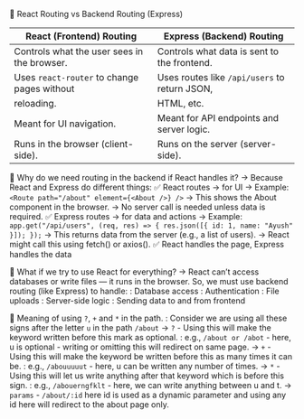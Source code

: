 🔁 React Routing vs Backend Routing (Express)
 
| React (Frontend) Routing                    | Express (Backend) Routing                     |
| ------------------------------------------- | --------------------------------------------- |
| Controls what the user sees in the browser. | Controls what data is sent to the frontend.   |
| Uses `react-router` to change pages without | Uses routes like `/api/users` to return JSON, |
| reloading.                                  | HTML, etc.                                    |
| Meant for UI navigation.                    | Meant for API endpoints and server logic.     |
| Runs in the browser (client-side).          | Runs on the server (server-side).             |

🧠 Why do we need routing in the backend if React handles it?
  -> Because React and Express do different things:
    ✅ React routes → for UI
      → Example: `<Route path="/about" element={<About />} />`
      → This shows the About component in the browser.
      → No server call is needed unless data is required.
    ✅ Express routes → for data and actions
      → Example: `app.get("/api/users", (req, res) => {
                    res.json([{ id: 1, name: "Ayush" }]);
                  });`
      → This returns data from the server (e.g., a list of users).
      → React might call this using fetch() or axios().
    ✅ React handles the page, Express handles the data

🧠 What if we try to use React for everything?
  -> React can’t access databases or write files — it runs in the browser. So, we must use backend routing (like Express) to handle:
  : Database access
  : Authentication
  : File uploads
  : Server-side logic
  : Sending data to and from frontend

🧠 Meaning of using `?`, `+` and `*` in the path.
  : Consider we are using all these signs after the letter `u` in the path `/about`
  -> `?` - Using this will make the keyword written before this mark as optional.
    : e.g., `/about or /abot` - here, u is optional - writing or omitting this will redirect on same page.
  -> `+` - Using this will make the keyword be written before this as many times it can be.
    : e.g., `/abouuuuut` - here, u can be written any number of times.
  -> `*` - Using this will let us write anything after that keyword which is before this sign.
    : e.g., `/abouerngfklt` - here, we can write anything between u and t.
  -> `params` - `/about/:id` here id is used as a dynamic parameter and using any id here will redirect to the about page only.